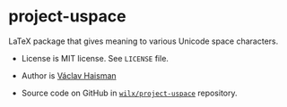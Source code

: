 # project-uspace

LaTeX package that gives meaning to various Unicode space characters.

- License is MIT license. See `LICENSE` file.

- Author is [Václav Haisman](mailto:vhaisman+uspace@gmail.com?subject=[uspace])

- Source code on GitHub
  in [`wilx/project-uspace`](https://github.com/wilx/project-uspace)
  repository.
